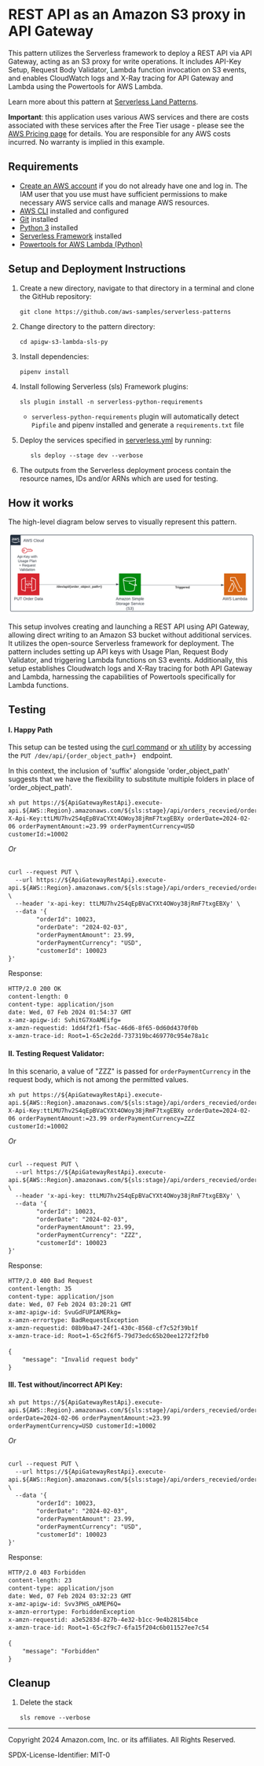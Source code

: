 # REST API as an Amazon S3 proxy in API Gateway

This pattern utilizes the Serverless framework to deploy a REST API via API Gateway, acting as an S3 proxy for write operations. 
It includes API-Key Setup, Request Body Validator, Lambda function invocation on S3 events, and enables CloudWatch logs and X-Ray tracing for API Gateway and Lambda using the Powertools for AWS Lambda.

Learn more about this pattern
at [Serverless Land Patterns](https://serverlessland.com/patterns/apigw-s3-lambda-sls-py).

**Important**: this application uses various AWS services and there are costs associated with these services after the Free
Tier usage - please see the [AWS Pricing page](https://aws.amazon.com/pricing/) for details. You are responsible for any
AWS costs incurred. No warranty is implied in this example.

## Requirements

* [Create an AWS account](https://portal.aws.amazon.com/gp/aws/developer/registration/index.html) if you do not already
  have one and log in. The IAM user that you use must have sufficient permissions to make necessary AWS service calls
  and manage AWS resources.
* [AWS CLI](https://docs.aws.amazon.com/cli/latest/userguide/install-cliv2.html) installed and configured
* [Git](https://git-scm.com/book/en/v2/Getting-Started-Installing-Git) installed
* [Python 3](https://www.python.org/downloads/) installed
* [Serverless Framework](https://www.serverless.com/framework/docs/getting-started) installed
* [Powertools for AWS Lambda (Python)](https://docs.powertools.aws.dev/lambda/python/latest/)

## Setup and Deployment Instructions

1. Create a new directory, navigate to that directory in a terminal and clone the GitHub repository:
    ```commandline
    git clone https://github.com/aws-samples/serverless-patterns
    ```
2. Change directory to the pattern directory:
    ```commandline
    cd apigw-s3-lambda-sls-py
    ```
3. Install dependencies:
    ```commandline
    pipenv install
    ```
4. Install following Serverless (sls) Framework plugins:
    ```commandline
    sls plugin install -n serverless-python-requirements
    ```
   - `serverless-python-requirements` plugin will automatically detect `Pipfile` and pipenv installed and generate a `requirements.txt` file

5. Deploy the services specified in [serverless.yml](./serverless-compose.yml) by running:
   ```commandline
      sls deploy --stage dev --verbose
   ```
6. The outputs from the Serverless deployment process contain the resource names, IDs and/or ARNs which are used for
   testing.


## How it works

The high-level diagram below serves to visually represent this pattern.

![apigw-s3-lambda-sls-py.png](./docs/apigw-s3-lambda-sls-py.png)

This setup involves creating and launching a REST API using API Gateway, allowing direct writing to an Amazon S3 bucket without additional services. 
It utilizes the open-source Serverless framework for deployment. The pattern includes setting up API keys with Usage Plan, Request Body Validator, and triggering Lambda functions on S3 events.
Additionally, this setup establishes Cloudwatch logs and X-Ray tracing for both API Gateway and Lambda, harnessing the capabilities of Powertools specifically for Lambda functions.

## Testing

#### I. Happy Path

This setup can be tested using the [curl command](https://github.com/curl/curl/blob/master/docs/MANUAL.md) or  [xh utility](https://github.com/ducaale/xh)  by accessing the `PUT /dev/api/{order_object_path+}
` endpoint. 

In this context, the inclusion of 'suffix' alongside 'order_object_path' suggests that we have the flexibility to substitute multiple folders in place of 'order_object_path'.

```commandline
xh put https://${ApiGatewayRestApi}.execute-api.${AWS::Region}.amazonaws.com/${sls:stage}/api/orders_recevied/order001.json X-Api-Key:ttLMU7hv2S4qEpBVaCYXt4OWoy38jRmF7txgEBXy orderDate=2024-02-06 orderPaymentAmount:=23.99 orderPaymentCurrency=USD customerId:=10002
```
_Or_
```commandline

curl --request PUT \
  --url https://${ApiGatewayRestApi}.execute-api.${AWS::Region}.amazonaws.com/${sls:stage}/api/orders_recevied/order001.json \
  --header 'x-api-key: ttLMU7hv2S4qEpBVaCYXt4OWoy38jRmF7txgEBXy' \
  --data '{
		"orderId": 10023,
		"orderDate": "2024-02-03",
		"orderPaymentAmount": 23.99,
		"orderPaymentCurrency": "USD",
		"customerId": 100023
}'
```
Response:

```commandline
HTTP/2.0 200 OK
content-length: 0
content-type: application/json
date: Wed, 07 Feb 2024 01:54:37 GMT
x-amz-apigw-id: SvhitG7XoAMEifg=
x-amzn-requestid: 1dd4f2f1-f5ac-46d6-8f65-0d60d4370f0b
x-amzn-trace-id: Root=1-65c2e2dd-737319bc469770c954e78a1c

```

#### II. Testing Request Validator:
In this scenario, a value of "ZZZ" is passed for `orderPaymentCurrency` in the request body, which is not among the permitted values.

```commandline
xh put https://${ApiGatewayRestApi}.execute-api.${AWS::Region}.amazonaws.com/${sls:stage}/api/orders_recevied/order001.json X-Api-Key:ttLMU7hv2S4qEpBVaCYXt4OWoy38jRmF7txgEBXy orderDate=2024-02-06 orderPaymentAmount:=23.99 orderPaymentCurrency=ZZZ customerId:=10002
```
_Or_
```commandline

curl --request PUT \
  --url https://${ApiGatewayRestApi}.execute-api.${AWS::Region}.amazonaws.com/${sls:stage}/api/orders_recevied/order001.json \
  --header 'x-api-key: ttLMU7hv2S4qEpBVaCYXt4OWoy38jRmF7txgEBXy' \
  --data '{
		"orderId": 10023,
		"orderDate": "2024-02-03",
		"orderPaymentAmount": 23.99,
		"orderPaymentCurrency": "ZZZ",
		"customerId": 100023
}'
```
Response:

```commandline
HTTP/2.0 400 Bad Request
content-length: 35
content-type: application/json
date: Wed, 07 Feb 2024 03:20:21 GMT
x-amz-apigw-id: SvuGdFUPIAMERkg=
x-amzn-errortype: BadRequestException
x-amzn-requestid: 08b9ba47-24f1-430c-8568-cf7c52f39b1f
x-amzn-trace-id: Root=1-65c2f6f5-79d73edc65b20ee1272f2fb0

{
    "message": "Invalid request body"
}
```

#### III. Test without/incorrect API Key:
```commandline
xh put https://${ApiGatewayRestApi}.execute-api.${AWS::Region}.amazonaws.com/${sls:stage}/api/orders_recevied/order001.json orderDate=2024-02-06 orderPaymentAmount:=23.99 orderPaymentCurrency=USD customerId:=10002
```
_Or_
```commandline

curl --request PUT \
  --url https://${ApiGatewayRestApi}.execute-api.${AWS::Region}.amazonaws.com/${sls:stage}/api/orders_recevied/order001.json \
  --data '{
		"orderId": 10023,
		"orderDate": "2024-02-03",
		"orderPaymentAmount": 23.99,
		"orderPaymentCurrency": "USD",
		"customerId": 100023
}'
```
Response:

```commandline
HTTP/2.0 403 Forbidden
content-length: 23
content-type: application/json
date: Wed, 07 Feb 2024 03:32:23 GMT
x-amz-apigw-id: Svv3PHS_oAMEP6Q=
x-amzn-errortype: ForbiddenException
x-amzn-requestid: a3e5283d-827b-4e32-b1cc-9e4b28154bce
x-amzn-trace-id: Root=1-65c2f9c7-6fa15f204c6b011527ee7c54

{
    "message": "Forbidden"
}
```

## Cleanup

1. Delete the stack
    ```commandline
    sls remove --verbose
    ```
----
Copyright 2024 Amazon.com, Inc. or its affiliates. All Rights Reserved.

SPDX-License-Identifier: MIT-0
